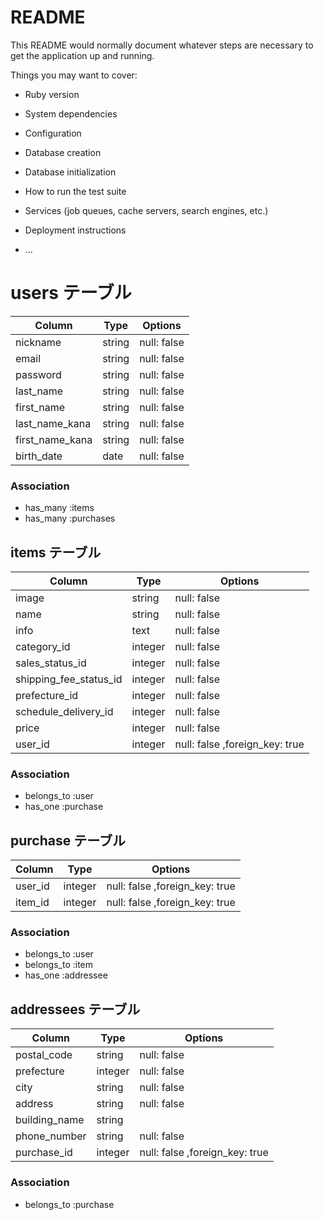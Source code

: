 # README

This README would normally document whatever steps are necessary to get the
application up and running.

Things you may want to cover:

* Ruby version

* System dependencies

* Configuration

* Database creation

* Database initialization

* How to run the test suite

* Services (job queues, cache servers, search engines, etc.)

* Deployment instructions

* ...

# users テーブル

| Column           | Type    | Options     |
| ---------------- | ------- | ----------- |
| nickname         | string  | null: false |
| email            | string  | null: false |
| password         | string  | null: false |
| last_name        | string  | null: false |
| first_name       | string  | null: false |
| last_name_kana   | string  | null: false |
| first_name_kana  | string  | null: false |
| birth_date       | date    | null: false |

### Association

- has_many :items 
- has_many :purchases


## items テーブル

| Column                     | Type     | Options                       |
| -------------------------- | -------- | ----------------------------- |
| image                      | string   | null: false                   |
| name                       | string   | null: false                   |
| info                       | text     | null: false                   |
| category_id                | integer  | null: false                   |
| sales_status_id            | integer  | null: false                   |
| shipping_fee_status_id     | integer  | null: false                   |
| prefecture_id              | integer  | null: false                   |
| schedule_delivery_id       | integer  | null: false                   |
| price                      | integer  | null: false                   |
| user_id                    | integer  | null: false ,foreign_key: true|


### Association

- belongs_to :user
- has_one :purchase

## purchase テーブル

| Column        | Type    | Options                       |
| ------------- | ------- | ----------------------------- |
| user_id       | integer | null: false ,foreign_key: true|
| item_id       | integer | null: false ,foreign_key: true|

### Association
- belongs_to :user
- belongs_to :item
- has_one :addressee


## addressees テーブル

| Column            | Type    | Options                       |
| ----------------- | ------- | ------------------------------|
| postal_code       | string  | null: false                   |
| prefecture        | integer | null: false                   |
| city              | string  | null: false                   |
| address           | string  | null: false                   |
| building_name     | string  |                               |
| phone_number      | string  | null: false                   |
| purchase_id       | integer | null: false ,foreign_key: true|

### Association

- belongs_to :purchase
